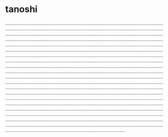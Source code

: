 # tanoshi
..............................................................................................................................................................................................................................................................................................................................................................................................................................................................................................................................................................................................................................................................................................................................................................................................................................................................................................................................................................................................................................................................................................................................................................................................................................................................................................................................................................................................................................................................................................................................................................................................................................................................................................................................................................................................................................................................................................................................................................................................................................................................................................................................................................................................................................................................................................................................................................................................................................................................................................................................................................................................................................................................................